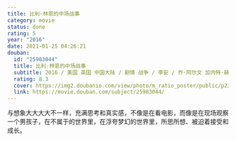 ```yaml
---
title: 比利·林恩的中场战事
category: movie
status: done
rating: 5
year: "2016"
date: 2021-01-25 04:26:21
douban:
  id: "25983044"
  title: 比利·林恩的中场战事
  subtitle: 2016 / 美国 英国 中国大陆 / 剧情 战争 / 李安 / 乔·阿尔文 加内特·赫德兰
  rating: 8.3
  cover: https://img2.doubanio.com/view/photo/m_ratio_poster/public/p2391542403.jpg
  link: https://movie.douban.com/subject/25983044/
---
```


与想象大大大大不一样，充满思考和真实感，不像是在看电影，而像是在现场观察一个男孩子，在不属于的世界里，在浮夸梦幻的世界里，所思所想、被迫着接受和成长。